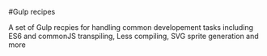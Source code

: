 #Gulp recipes

A set of Gulp recpies for handling common developement tasks including ES6 and commonJS transpiling, Less compiling, SVG sprite generation and more
